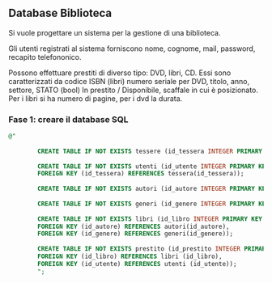 ## Database Biblioteca
Si vuole progettare un sistema per la gestione di una biblioteca.

Gli utenti registrati al sistema forniscono nome, cognome, mail, password, recapito telefononico.

Possono effettuare prestiti di diverso tipo: DVD, libri, CD.
Essi sono caratterizzati da codice ISBN (libri) numero seriale per DVD, titolo, anno, settore, STATO (bool) In prestito / Disponibile, scaffale in cui è posizionato.
Per i libri si ha numero di pagine, per i dvd la durata. 

### Fase 1: creare il database SQL
```sql
@"
        
        CREATE TABLE IF NOT EXISTS tessere (id_tessera INTEGER PRIMARY KEY AUTOINCREMENT, data_registrazione DATE, stato BOOL);
        
        CREATE TABLE IF NOT EXISTS utenti (id_utente INTEGER PRIMARY KEY AUTOINCREMENT, nome TEXT, cognome TEXT, compleanno DATE, indirizzo TEXT, id_tessera INTEGER,
        FOREIGN KEY (id_tessera) REFERENCES tessera(id_tessera));
        
        CREATE TABLE IF NOT EXISTS autori (id_autore INTEGER PRIMARY KEY AUTOINCREMENT, nome TEXT, cognome TEXT, data_nascita DATE, luogo_nascita TEXT);
        
        CREATE TABLE IF NOT EXISTS generi (id_genere INTEGER PRIMARY KEY AUTOINCREMENT, nome_genere TEXT, scaffale INTEGER);
        
        CREATE TABLE IF NOT EXISTS libri (id_libro INTEGER PRIMARY KEY AUTOINCREMENT, titolo TEXT, annoPubblicazione INT, codiceISBN INT, disponibilità BOOL, id_autore INTEGER NOT NULL, id_genere INTEGER,
        FOREIGN KEY (id_autore) REFERENCES autori(id_autore),
        FOREIGN KEY (id_genere) REFERENCES generi(id_genere));
        
        CREATE TABLE IF NOT EXISTS prestito (id_prestito INTEGER PRIMARY KEY, data_inizio_prestito DATE, data_fine_prestito DATE, id_utente INTEGER, id_libro INTEGER,
        FOREIGN KEY (id_libro) REFERENCES libri (id_libro),
        FOREIGN KEY (id_utente) REFERENCES utenti (id_utente));
        ";
```
